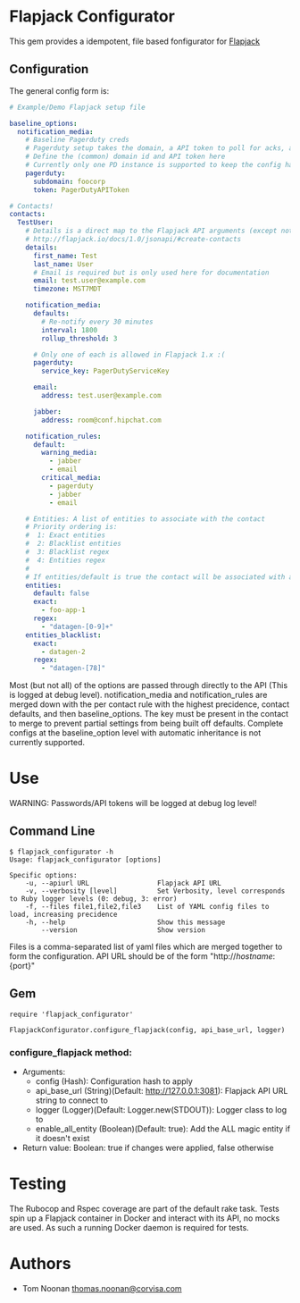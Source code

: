 Flapjack Configurator
=====================

This gem provides a idempotent, file based fonfigurator for [Flapjack](http://flapjack.io)

Configuration
-------------

The general config form is:

```yaml
# Example/Demo Flapjack setup file

baseline_options:
  notification_media:
    # Baseline Pagerduty creds
    # Pagerduty setup takes the domain, a API token to poll for acks, and a service key unique to the Pagerduty service
    # Define the (common) domain id and API token here
    # Currently only one PD instance is supported to keep the config handling easy. (/lazy)
    pagerduty:
      subdomain: foocorp
      token: PagerDutyAPIToken

# Contacts!
contacts:
  TestUser:
    # Details is a direct map to the Flapjack API arguments (except notification related fields)
    # http://flapjack.io/docs/1.0/jsonapi/#create-contacts
    details:
      first_name: Test
      last_name: User
      # Email is required but is only used here for documentation
      email: test.user@example.com
      timezone: MST7MDT

    notification_media:
      defaults:
        # Re-notify every 30 minutes
        interval: 1800
        rollup_threshold: 3

      # Only one of each is allowed in Flapjack 1.x :(
      pagerduty:
        service_key: PagerDutyServiceKey

      email:
        address: test.user@example.com

      jabber:
        address: room@conf.hipchat.com

    notification_rules:
      default:
        warning_media:
          - jabber
          - email
        critical_media:
          - pagerduty
          - jabber
          - email

    # Entities: A list of entities to associate with the contact
    # Priority ordering is:
    #  1: Exact entities
    #  2: Blacklist entities
    #  3: Blacklist regex
    #  4: Entities regex
    #
    # If entities/default is true the contact will be associated with all entities which would otherwise not be associated with any contact.
    entities:
      default: false
      exact:
        - foo-app-1
      regex:
        - "datagen-[0-9]+"
    entities_blacklist:
      exact:
        - datagen-2
      regex:
        - "datagen-[78]"
```

Most (but not all) of the options are passed through directly to the API (This is logged at debug level).
notification_media and notification_rules are merged down with the per contact rule with the highest precidence, contact defaults, and then baseline_options.
The key must be present in the contact to merge to prevent partial settings from being built off defaults.
Complete configs at the baseline_option level with automatic inheritance is not currently supported.

Use
===

WARNING: Passwords/API tokens will be logged at debug log level!

Command Line
------------

```
$ flapjack_configurator -h
Usage: flapjack_configurator [options]

Specific options:
    -u, --apiurl URL                 Flapjack API URL
    -v, --verbosity [level]          Set Verbosity, level corresponds to Ruby logger levels (0: debug, 3: error)
    -f, --files file1,file2,file3    List of YAML config files to load, increasing precidence
    -h, --help                       Show this message
        --version                    Show version
```

Files is a comma-separated list of yaml files which are merged together to form the configuration.
API URL should be of the form "http://${hostname}:${port}"

Gem
---

```
require 'flapjack_configurator'

FlapjackConfigurator.configure_flapjack(config, api_base_url, logger)
```

### configure_flapjack method:

- Arguments:
  - config (Hash): Configuration hash to apply
  - api_base_url (String)(Default: http://127.0.0.1:3081): Flapjack API URL string to connect to
  - logger (Logger)(Default: Logger.new(STDOUT)): Logger class to log to
  - enable_all_entity (Boolean)(Default: true): Add the ALL magic entity if it doesn't exist
- Return value: Boolean: true if changes were applied, false otherwise

Testing
=======

The Rubocop and Rspec coverage are part of the default rake task.
Tests spin up a Flapjack container in Docker and interact with its API, no mocks are used.
As such a running Docker daemon is required for tests.

Authors
=======

- Tom Noonan <thomas.noonan@corvisa.com>
